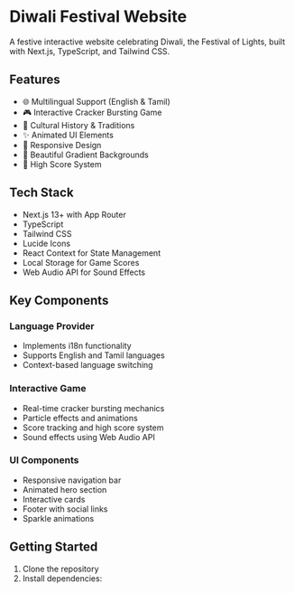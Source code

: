 # Diwali Festival Website

A festive interactive website celebrating Diwali, the Festival of Lights, built with Next.js, TypeScript, and Tailwind CSS.

## Features

- 🌐 Multilingual Support (English & Tamil)
- 🎮 Interactive Cracker Bursting Game
- 📖 Cultural History & Traditions
- ✨ Animated UI Elements
- 🎨 Responsive Design
- 🌙 Beautiful Gradient Backgrounds
- 🎉 High Score System

## Tech Stack

- Next.js 13+ with App Router
- TypeScript
- Tailwind CSS
- Lucide Icons
- React Context for State Management
- Local Storage for Game Scores
- Web Audio API for Sound Effects

## Key Components

### Language Provider
- Implements i18n functionality
- Supports English and Tamil languages
- Context-based language switching

### Interactive Game
- Real-time cracker bursting mechanics
- Particle effects and animations
- Score tracking and high score system
- Sound effects using Web Audio API

### UI Components
- Responsive navigation bar
- Animated hero section
- Interactive cards
- Footer with social links
- Sparkle animations

## Getting Started

1. Clone the repository
2. Install dependencies:
